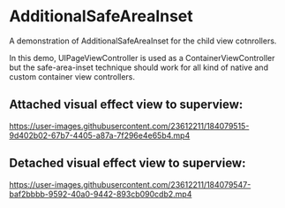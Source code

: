 # AdditionalSafeAreaInset
A demonstration of AdditionalSafeAreaInset for the child view cotnrollers. 

In this demo, UIPageViewController is used as a ContainerViewController but the safe-area-inset technique should work for all kind of native and custom container view controllers. 

## Attached visual effect view to superview:  

https://user-images.githubusercontent.com/23612211/184079515-9d402b02-67b7-4405-a87a-7f296e4e65b4.mp4

## Detached visual effect view to superview:

https://user-images.githubusercontent.com/23612211/184079547-baf2bbbb-9592-40a0-9442-893cb090cdb2.mp4

